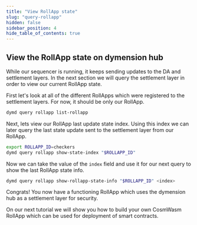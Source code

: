 ```yaml
---
title: "View RollApp state"
slug: "query-rollapp"
hidden: false
sidebar_position: 4
hide_table_of_contents: true
---
```


## View the RollApp state on dymension hub

While our sequencer is running, it keeps sending updates to the DA and settlement layers. In the next section we will query the settlement layer 
in order to view our current RollApp state. 

First let's look at all of the different RollApps which were registered to the settlement layers. For now, it should be only our RollApp. 

```sh
dymd query rollapp list-rollapp
```

Next, lets view our RollApp last update state index. Using this index we can later query the last state update sent to the settlement layer from our RollApp.

```sh
export ROLLAPP_ID=checkers
dymd query rollapp show-state-index "$ROLLAPP_ID"
```

Now we can take the value of the `index` field and use it for our next query to show the last RollApp state info.

```sh
dymd query rollapp show-rollapp-state-info "$ROLLAPP_ID" <index>
```

Congrats! You now have a functioning RollApp which uses the dymension hub as a settlement layer for security.<br/>

On our next tutorial we will show you how to build your own CosmWasm RollApp which can be used for deployment of smart contracts.
